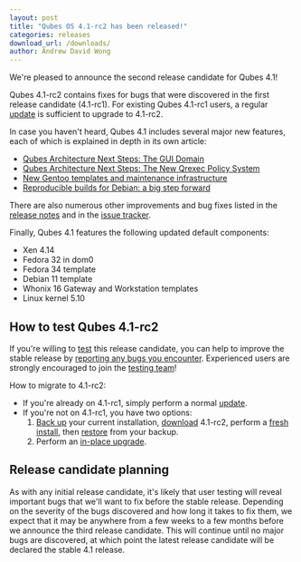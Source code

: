 ```yaml
---
layout: post
title: "Qubes OS 4.1-rc2 has been released!"
categories: releases
download_url: /downloads/
author: Andrew David Wong
---
```


We're pleased to announce the second release candidate for Qubes 4.1!

Qubes 4.1-rc2 contains fixes for bugs that were discovered in the first
release candidate (4.1-rc1). For existing Qubes 4.1-rc1 users, a regular
[update] is sufficient to upgrade to 4.1-rc2.

In case you haven't heard, Qubes 4.1 includes several major new
features, each of which is explained in depth in its own article:

- [Qubes Architecture Next Steps: The GUI Domain]
- [Qubes Architecture Next Steps: The New Qrexec Policy System]
- [New Gentoo templates and maintenance infrastructure]
- [Reproducible builds for Debian: a big step forward]

There are also  numerous other improvements and
bug fixes listed in the [release notes] and in the [issue
tracker].

Finally, Qubes 4.1 features the following updated default components:

- Xen 4.14
- Fedora 32 in dom0
- Fedora 34 template
- Debian 11 template
- Whonix 16 Gateway and Workstation templates
- Linux kernel 5.10


How to test Qubes 4.1-rc2
-------------------------

If you're willing to [test] this release candidate, you can help to
improve the stable release by [reporting any bugs you encounter].
Experienced users are strongly encouraged to join the [testing team]!

How to migrate to 4.1-rc2:

- If you're already on 4.1-rc1, simply perform a normal [update].
- If you're not on 4.1-rc1, you have two options:
  1. [Back up] your current installation, [download] 4.1-rc2, perform a
     [fresh install], then [restore] from your backup.
  2. Perform an [in-place upgrade].


Release candidate planning
--------------------------

As with any initial release candidate, it's likely that user testing
will reveal important bugs that we'll want to fix before the stable
release. Depending on the severity of the bugs discovered and how long
it takes to fix them, we expect that it may be anywhere from a few weeks
to a few months before we announce the third release candidate. This
will continue until no major bugs are discovered, at which point the
latest release candidate will be declared the stable 4.1 release.


[update]: /doc/how-to-update/
[Qubes Architecture Next Steps: The GUI Domain]: /news/2020/03/18/gui-domain/
[Qubes Architecture Next Steps: The New Qrexec Policy System]: /news/2020/06/22/new-qrexec-policy-system/
[New Gentoo templates and maintenance infrastructure]: /news/2020/10/05/new-gentoo-templates-and-maintenance-infrastructure/
[Reproducible builds for Debian: a big step forward]: /news/2021/10/08/reproducible-builds-for-debian-a-big-step-forward/
[release notes]: /doc/releases/4.1/release-notes/
[issue tracker]: https://github.com/QubesOS/qubes-issues/issues?q=milestone%3A%22Release+4.1%22+is%3Aclosed+-label%3A%22R%3A+duplicate%22+-label%3A%22R%3A+invalid%22+-label%3A%22R%3A+cannot+reproduce%22+-label%3A%22R%3A+not+an+issue%22+-label%3A%22R%3A+not+our+bug%22+-label%3A%22R%3A+won%27t+do%22+-label%3A%22R%3A+won%27t+fix%22+
[download]: /downloads/
[test]: /doc/testing/
[reporting any bugs you encounter]: /doc/issue-tracking/
[testing team]: https://forum.qubes-os.org/t/joining-the-testing-team/5190
[Back up]: /doc/how-to-back-up-restore-and-migrate/#creating-a-backup
[fresh install]: /doc/installation-guide/
[restore]: /doc/how-to-back-up-restore-and-migrate/#restoring-from-a-backup
[in-place upgrade]: /doc/upgrade/4.1/
